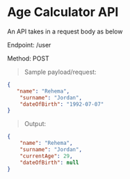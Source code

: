 # Age Calculator API
An API takes in a request body as below

Endpoint: /user

Method: POST

>Sample payload/request:
```JSON
{
   "name": "Rehema",
    "surname": "Jordan",
    "dateOfBirth": "1992-07-07"
}
```

>Output:
```JSON
{
    "name": "Rehema",
    "surname": "Jordan",
    "currentAge": 29,
    "dateOfBirth": null
}
